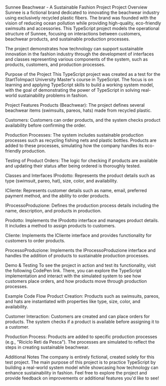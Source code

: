 Sunnee Beachwear - A Sustainable Fashion Project
Project Overview
Sunnee is a fictional brand dedicated to innovating the beachwear industry using exclusively recycled plastic fibers. The brand was founded with the vision of reducing ocean pollution while providing high-quality, eco-friendly swimsuits and accessories. This TypeScript project models the operational structure of Sunnee, focusing on interactions between customers, beachwear products, and sustainable production processes.

The project demonstrates how technology can support sustainable innovation in the fashion industry through the development of interfaces and classes representing various components of the system, such as products, customers, and production processes.

Purpose of the Project
This TypeScript project was created as a test for the StartToImpact University Master's course in TypeScript. The focus is on learning and applying TypeScript skills to build a working system model, with the goal of demonstrating the power of TypeScript in solving real-world sustainability problems in fashion.

Project Features
Products (Beachwear): The project defines several beachwear items (swimsuits, pareos, hats) made from recycled plastic.

Customers: Customers can order products, and the system checks product availability before confirming the order.

Production Processes: The system includes sustainable production processes such as recycling fishing nets and plastic bottles. Products are added to these processes, simulating how the company handles its eco-friendly production.

Testing of Product Orders: The logic for checking if products are available and updating their status after being ordered is thoroughly tested.

Classes and Interfaces
IProdotto: Represents the product details such as type (swimsuit, pareo, hat), size, color, and availability.

ICliente: Represents customer details such as name, email, preferred payment method, and the ability to order products.

IProcessoProduzione: Defines the production process details including the name, description, and products in production.

Prodotto: Implements the IProdotto interface and manages product details. It includes a method to assign products to customers.

Cliente: Implements the ICliente interface and provides functionality for customers to order products.

ProcessoProduzione: Implements the IProcessoProduzione interface and handles the addition of products to sustainable production processes.

Demo & Testing
To see the project in action and test its functionality, visit the following CodePen link. There, you can explore the TypeScript implementation and interact with the simulated system to see how customers place orders, and how products move through production processes.

Example Code Flow
Product Creation: Products such as swimsuits, pareos, and hats are instantiated with properties like type, size, color, and availability.

Customer Interaction: Customers are created and can place orders for products. The system checks if a product is available before assigning it to a customer.

Production Process: Products are added to specific production processes (e.g., "Riciclo Reti da Pesca"). The processes are simulated to reflect the steps in creating sustainable beachwear.

Additional Notes
The company is entirely fictional, created solely for this test project.
The main purpose of this project is to practice TypeScript by building a real-world system model while showcasing how technology can enhance sustainability in fashion.
Feel free to explore the project and provide feedback on improvements or additional features you'd like to see!
